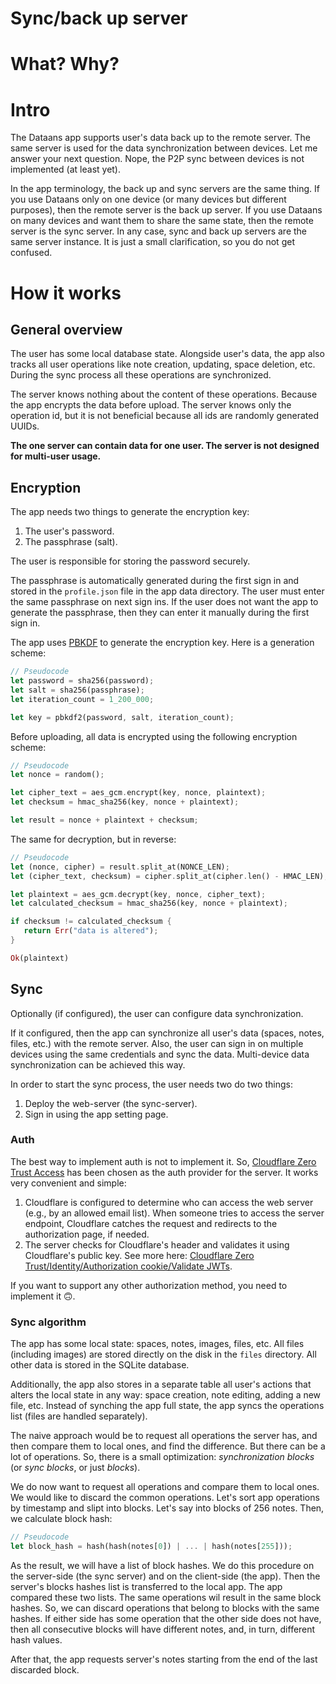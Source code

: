 
# Sync/back up server

# What? Why?



# Intro

The Dataans app supports user's data back up to the remote server. The same server is used for the data synchronization between devices.
Let me answer your next question. Nope, the P2P sync between devices is not implemented (at least yet).

In the app terminology, the back up and sync servers are the same thing.
If you use Dataans only on one device (or many devices but different purposes), then the remote server is the back up server.
If you use Dataans on many devices and want them to share the same state, then the remote server is the sync server.
In any case, sync and back up servers are the same server instance. It is just a small clarification, so you do not get confused.

# How it works

## General overview

The user has some local database state. Alongside user's data, the app also tracks all user operations like note creation, updating, space deletion, etc. During the sync process all these operations are synchronized.

The server knows nothing about the content of these operations. Because the app encrypts the data before upload.
The server knows only the operation id, but it is not beneficial because all ids are randomly generated UUIDs.

**The one server can contain data for one user. The server is not designed for multi-user usage.**

## Encryption

The app needs two things to generate the encryption key:

1. The user's password.
2. The passphrase (salt).

The user is responsible for storing the password securely.

The passphrase is automatically generated during the first sign in and stored in the `profile.json` file in the app data directory.
The user must enter the same passphrase on next sign ins. If the user does not want the app to generate the passphrase, then they can enter it manually during the first sign in.

The app uses [PBKDF](https://en.wikipedia.org/wiki/PBKDF2) to generate the encryption key. Here is a generation scheme:

```rust
// Pseudocode
let password = sha256(password);
let salt = sha256(passphrase);
let iteration_count = 1_200_000;

let key = pbkdf2(password, salt, iteration_count);
```

Before uploading, all data is encrypted using the following encryption scheme:

```rust
// Pseudocode
let nonce = random();

let cipher_text = aes_gcm.encrypt(key, nonce, plaintext);
let checksum = hmac_sha256(key, nonce + plaintext);

let result = nonce + plaintext + checksum;
```

The same for decryption, but in reverse:

```rust
// Pseudocode
let (nonce, cipher) = result.split_at(NONCE_LEN);
let (cipher_text, checksum) = cipher.split_at(cipher.len() - HMAC_LEN);

let plaintext = aes_gcm.decrypt(key, nonce, cipher_text);
let calculated_checksum = hmac_sha256(key, nonce + plaintext);

if checksum != calculated_checksum {
   return Err("data is altered");
}

Ok(plaintext)
```

## Sync

Optionally (if configured), the user can configure data synchronization.

If it configured, then the app can synchronize all user's data (spaces, notes, files, etc.) with the remote server. Also, the user can sign in on multiple devices using the same credentials and sync the data. Multi-device data synchronization can be achieved this way.

In order to start the sync process, the user needs two do two things:

1. Deploy the web-server (the sync-server).
2. Sign in using the app setting page.

### Auth

The best way to implement auth is not to implement it. So, [Cloudflare Zero Trust Access](https://www.cloudflare.com/zero-trust/products/access/) has been chosen as the auth provider for the server.
It works very convenient and simple:

1. Cloudflare is configured to determine who can access the web server (e.g., by an allowed email list).
   When someone tries to access the server endpoint, Cloudflare catches the request and redirects to the authorization page, if needed.
2. The server checks for Cloudflare's header and validates it using Cloudflare's public key. See more here: [Cloudflare Zero Trust/Identity/Authorization cookie/Validate JWTs](https://developers.cloudflare.com/cloudflare-one/identity/authorization-cookie/validating-json/).

If you want to support any other authorization method, you need to implement it :upside_down_face:.

### Sync algorithm

The app has some local state: spaces, notes, images, files, etc. All files (including images) are stored directly on the disk in the `files` directory.
All other data is stored in the SQLite database.

Additionally, the app also stores in a separate table all user's actions that alters the local state in any way: space creation, note editing, adding a new file, etc. Instead of synching the app full state, the app syncs the operations list (files are handled separately).

The naive approach would be to request all operations the server has, and then compare them to local ones, and find the difference. But there can be a lot of operations. So, there is a small optimization: _synchronization blocks_ (or _sync blocks_, or just _blocks_).

We do now want to request all operations and compare them to local ones. We would like to discard the common operations. Let's sort app operations by timestamp and slipt into blocks. Let's say into blocks of 256 notes. Then, we calculate block hash:

```rust
// Pseudocode
let block_hash = hash(hash(notes[0]) | ... | hash(notes[255]));
```

As the result, we will have a list of block hashes. We do this procedure on the server-side (the sync server) and on the client-side (the app). 
Then the server's blocks hashes list is transferred to the local app. The app compared these two lists. The same operations wil result in the same block hashes.
So, we can discard operations that belong to blocks with the same hashes. If either side has some operation that the other side does not have, then all consecutive blocks will have different notes, and, in turn, different hash values.

After that, the app requests server's notes starting from the end of the last discarded block. 